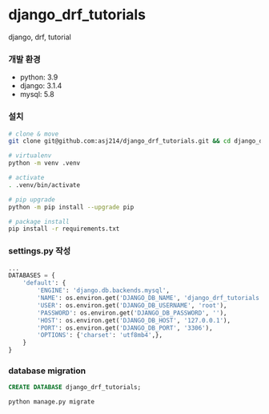 # django_drf_tutorials
django, drf, tutorial

### 개발 환경  
- python: 3.9
- django: 3.1.4
- mysql: 5.8

### 설치
```sh
# clone & move
git clone git@github.com:asj214/django_drf_tutorials.git && cd django_drf_tutorials

# virtualenv
python -m venv .venv

# activate
. .venv/bin/activate

# pip upgrade
python -m pip install --upgrade pip

# package install
pip install -r requirements.txt
```

### settings.py 작성  
```python
...
DATABASES = {
    'default': {
        'ENGINE': 'django.db.backends.mysql',
        'NAME': os.environ.get('DJANGO_DB_NAME', 'django_drf_tutorials'),
        'USER': os.environ.get('DJANGO_DB_USERNAME', 'root'),
        'PASSWORD': os.environ.get('DJANGO_DB_PASSWORD', ''),
        'HOST': os.environ.get('DJANGO_DB_HOST', '127.0.0.1'),
        'PORT': os.environ.get('DJANGO_DB_PORT', '3306'),
        'OPTIONS': {'charset': 'utf8mb4',},
    }
}
```

### database migration
```sql
CREATE DATABASE django_drf_tutorials;
```
```sh
python manage.py migrate
```